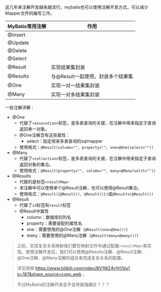 这几年来注解开发越来越流行，mybatis也可以使用注解开发方式，可以减少Mapper文件的编写工作。

| MyBatis常用注解 | 作用                              |
| --------------- | --------------------------------- |
| @Insert         |                                   |
| @Update         |                                   |
| @Delete         |                                   |
| @Select         |                                   |
| @Result         | 实现结果集封装                    |
| @Results        | 与@Result一起使用，封装多个结果集 |
| @One            | 实现一对一结果集封装              |
| @Many           | 实现一对多结果集封装              |

一些注解详解：

- @One
    - 代替了`<assocation>`标签，是多表查询的关键，在注解中用来指定子查询返回单一对象。
    - @One注解含有这些属性：
        - select：指定用来多表查询的sqlmapper
    - 使用格式：`@Result(column="", property="", one=@One(select=""))`
- @Many
    - 代替了`<collection>`标签，是多表查询的关键，在注解中用来指定子查询返回对象的集合。
    - 使用格式：`@Result(property="", column="", many=@Many(selct=""))`
- @Results
    - 代替的是标签`<resultMap>`
    - 本注解中可以使用单个@Result注解，也可以使用@Result集合。
    - 使用格式：`@Result({@Result(), @Result()})`或`@Results(@Result())`
- @Result
    - 代替了`id`标签和`result`标签
    - @Result中属性
        - column：数据库的列名
        - property：需要装配的属性名
        - one：需要使用的@One注解（`@Result(one=@One())`）
        - many：需要使用的@Many注解（`@Result(many=@many())`）

> 之前，实现复杂关系映射我们要在映射文件中通过配置`<resultMap>`来实现。使用注解开发后，我们可以使用@Results注解、@Result注解、@One注解、@Many注解的组合来完成复杂关系的配置。

> 详见视频  https://www.bilibili.com/video/BV1WZ4y1H7du?p=187&share_source=copy_web 。

> 不过MyBatis的注解开发会不会导致强耦合？？？